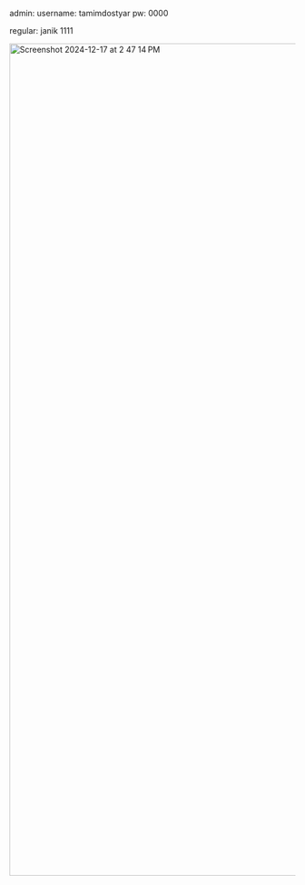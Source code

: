 admin:
username: tamimdostyar
pw: 0000


regular:
janik
1111




<img width="1464" alt="Screenshot 2024-12-17 at 2 47 14 PM" src="https://github.com/user-attachments/assets/60d5f682-4d8e-41c9-9a3d-5216745211f1" />

